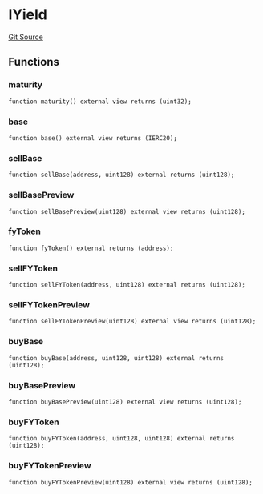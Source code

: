 # IYield
[Git Source](https://github.com/Swivel-Finance/illuminate/blob/756f41d3de7041d0b83523598284cee2b14c535e/src/interfaces/IYield.sol)


## Functions
### maturity


```solidity
function maturity() external view returns (uint32);
```

### base


```solidity
function base() external view returns (IERC20);
```

### sellBase


```solidity
function sellBase(address, uint128) external returns (uint128);
```

### sellBasePreview


```solidity
function sellBasePreview(uint128) external view returns (uint128);
```

### fyToken


```solidity
function fyToken() external returns (address);
```

### sellFYToken


```solidity
function sellFYToken(address, uint128) external returns (uint128);
```

### sellFYTokenPreview


```solidity
function sellFYTokenPreview(uint128) external view returns (uint128);
```

### buyBase


```solidity
function buyBase(address, uint128, uint128) external returns (uint128);
```

### buyBasePreview


```solidity
function buyBasePreview(uint128) external view returns (uint128);
```

### buyFYToken


```solidity
function buyFYToken(address, uint128, uint128) external returns (uint128);
```

### buyFYTokenPreview


```solidity
function buyFYTokenPreview(uint128) external view returns (uint128);
```

